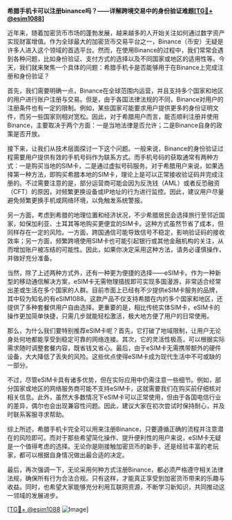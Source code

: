**希腊手机卡可以注册binance吗？——详解跨境交易中的身份验证难题[[TG💪+ @esim1088](https://t.me/s/esim1088)]**

近年来，随着加密货币市场的蓬勃发展，越来越多的人开始关注如何通过数字资产实现财富增值。作为全球最大的加密货币交易平台之一，Binance（币安）无疑是许多人进入这个领域的首选平台。然而，在使用Binance的过程中，我们常常会遇到各种问题，比如身份验证、支付方式的选择以及不同国家或地区的适用性等。今天，我们就来聚焦一个具体的问题：希腊手机卡是否能够用于在Binance上完成注册和身份验证？

首先，我们需要明确一点，Binance在全球范围内运营，并且支持多个国家和地区的用户进行账户注册与交易。但是，由于各国法律法规的不同，Binance对用户的注册条件也有一定的限制。例如，某些国家可能要求用户提供更多的身份证明文件，而另一些国家则相对宽松。因此，对于希腊用户而言，能否顺利注册并使用Binance，主要取决于两个方面：一是当地法律是否允许；二是Binance自身的政策是否开放。

接下来，让我们从技术层面探讨一下这个问题。一般来说，Binance的身份验证过程需要用户提供有效的手机号码作为联系方式。而手机号码的获取通常有两种方式：一是购买当地的SIM卡，二是通过虚拟号码服务。对于希腊用户来说，如果选择第一种方法，即购买希腊本地的SIM卡，理论上是可以正常接收验证码并完成注册的。不过需要注意的是，部分运营商可能会因为反洗钱（AML）或者反恐融资（CFT）的原因，对频繁更换设备或IP地址的行为进行监控。因此，建议用户尽量避免频繁更换手机或网络环境，以免触发系统警报。

另一方面，考虑到希腊的地理位置和经济状况，不少希腊居民会选择旅行至邻近国家，如保加利亚、土耳其等地购买更便宜的SIM卡。这种方式虽然节省了成本，但同样存在一定的风险。一方面，跨国通信可能导致信号不稳定，影响验证码的接收效率；另一方面，频繁跨境使用SIM卡也可能引起银行或其他金融机构的关注，从而增加账户被冻结的可能性。因此，如果你决定采用这种方法，请务必谨慎操作，并做好充分准备。

当然，除了上述两种方式外，还有一种更为便捷的选择——eSIM卡。作为一种新型的移动通信解决方案，eSIM卡无需物理插拔即可实现多国漫游，非常适合经常出差或生活在多个国家的人群。目前市面上已经有不少提供eSIM卡服务的品牌，其中较为知名的有eSIM1088。这款产品不仅支持希腊在内的多个国家和地区，还提供了多种套餐供用户自由选择。更重要的是，相比传统实体SIM卡，eSIM卡的操作更加简单快捷，只需几步就能轻松激活，极大地方便了用户的日常使用。

那么，为什么我们要特别推荐eSIM卡呢？首先，它打破了地域限制，让用户无论身处何地都能享受到稳定可靠的网络连接。其次，它的灵活性极高，可以根据实际需求随时调整套餐内容，既省钱又省心。最后，由于eSIM卡无需携带额外的硬件设备，大大降低了丢失的风险。这些优点使得eSIM卡成为现代生活中不可或缺的一部分。

不过，尽管eSIM卡具有诸多优势，但在实际应用中仍需注意一些细节。例如，部分国家或地区的网络服务商可能不支持eSIM卡，这就需要我们在购买前仔细核对相关信息。此外，虽然大多数情况下eSIM卡可以正常使用，但由于各国电信行业的差异，偶尔也会出现兼容性问题。因此，建议大家在初次尝试时保持耐心，并及时联系客服寻求帮助。

综上所述，希腊手机卡完全可以用来注册Binance，只要遵循正确的流程并注意潜在的风险即可。而对于那些希望简化操作、提升便利性的用户来说，eSIM卡无疑是一个值得考虑的选择。无论你是刚接触加密货币的新手，还是经验丰富的老玩家，都可以根据自身情况做出最合适的决定。

最后，再次强调一下，无论采用何种方式注册Binance，都必须严格遵守相关法律法规，确保所有行为合法合规。只有这样，才能真正享受到加密货币带来的乐趣与收益。同时，也希望大家能够充分利用互联网资源，不断学习新知识，共同推动这一领域的发展进步。

[[TG💪+ @esim1088](https://t.me/s/esim1088) ![Image](https://i.postimg.cc/4NQfJmqS/Snipaste-2025-05-13-00-14-12.png)]